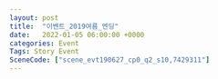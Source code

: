 ```yaml
---
layout: post
title:  "이벤트_2019여름_엔딩"
date:   2022-01-05 06:00:00 +0000
categories: Event
Tags: Story Event
SceneCode: ["scene_evt190627_cp0_q2_s10,7429311"]
---
```

